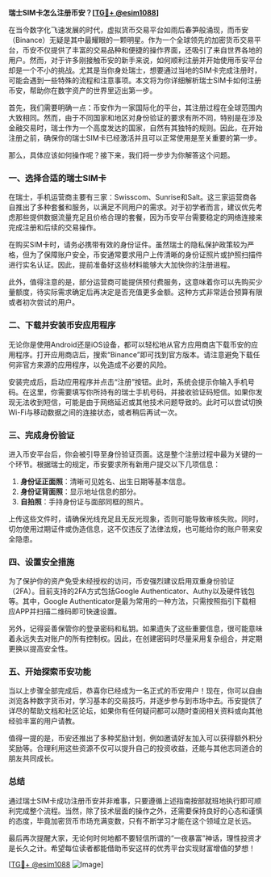 **瑞士SIM卡怎么注册币安？[[TG💪+ @esim1088](https://t.me/s/esim1088)]**

在当今数字化飞速发展的时代，虚拟货币交易平台如雨后春笋般涌现，而币安（Binance）无疑是其中最耀眼的一颗明星。作为一个全球领先的加密货币交易平台，币安不仅提供了丰富的交易品种和便捷的操作界面，还吸引了来自世界各地的用户。然而，对于许多刚接触币安的新手来说，如何顺利注册并开始使用币安平台却是一个不小的挑战。尤其是当你身处瑞士，想要通过当地的SIM卡完成注册时，可能会遇到一些特殊的流程和注意事项。本文将为你详细解析瑞士SIM卡如何注册币安，帮助你在数字资产的世界里迈出第一步。

首先，我们需要明确一点：币安作为一家国际化的平台，其注册过程在全球范围内大致相同。然而，由于不同国家和地区对身份验证的要求有所不同，特别是在涉及金融交易时，瑞士作为一个高度发达的国家，自然有其独特的规则。因此，在开始注册之前，确保你的瑞士SIM卡已经激活并且可以正常使用是至关重要的第一步。

那么，具体应该如何操作呢？接下来，我们将一步步为你解答这个问题。

### **一、选择合适的瑞士SIM卡**

在瑞士，手机运营商主要有三家：Swisscom、Sunrise和Salt。这三家运营商各自推出了多种套餐和服务，以满足不同用户的需求。对于初学者而言，建议优先考虑那些提供数据流量充足且价格合理的套餐，因为币安平台需要稳定的网络连接来完成注册和后续的交易操作。

在购买SIM卡时，请务必携带有效的身份证件。虽然瑞士的隐私保护政策较为严格，但为了保障账户安全，币安通常要求用户上传清晰的身份证照片或护照扫描件进行实名认证。因此，提前准备好这些材料能够大大加快你的注册进程。

此外，值得注意的是，部分运营商可能提供预付费服务，这意味着你可以先购买少量额度，待实际需求确定后再决定是否充值更多金额。这种方式非常适合预算有限或者初次尝试的用户。

### **二、下载并安装币安应用程序**

无论你是使用Android还是iOS设备，都可以轻松地从官方应用商店下载币安的应用程序。打开应用商店后，搜索“Binance”即可找到官方版本。请注意避免下载任何非官方来源的应用程序，以免造成不必要的风险。

安装完成后，启动应用程序并点击“注册”按钮。此时，系统会提示你输入手机号码。在这里，你需要填写你所持有的瑞士手机号码，并接收验证码短信。如果你发现无法收到短信，可能是由于网络延迟或其他技术问题导致的。此时可以尝试切换Wi-Fi与移动数据之间的连接状态，或者稍后再试一次。

### **三、完成身份验证**

进入币安平台后，你会被引导至身份验证页面。这是整个注册过程中最为关键的一个环节。根据瑞士的规定，币安要求所有新用户提交以下几项信息：

1. **身份证正面照**：清晰可见姓名、出生日期等基本信息。
2. **身份证背面照**：显示地址信息的部分。
3. **自拍照**：手持身份证与面部同框的照片。

上传这些文件时，请确保光线充足且无反光现象，否则可能导致审核失败。同时，切勿使用过期证件或伪造信息，这不仅违反了法律法规，也可能给你的账户带来安全隐患。

### **四、设置安全措施**

为了保护你的资产免受未经授权的访问，币安强烈建议启用双重身份验证（2FA）。目前支持的2FA方式包括Google Authenticator、Authy以及硬件钱包等。其中，Google Authenticator是最为常用的一种方法，只需按照指引下载相应APP并扫描二维码即可快速设置。

另外，记得妥善保管你的登录密码和私钥。如果遗失了这些重要信息，很可能意味着永远失去对账户的所有控制权。因此，在创建密码时尽量采用复杂组合，并定期更换以提高安全性。

### **五、开始探索币安功能**

当以上步骤全部完成后，恭喜你已经成为一名正式的币安用户！现在，你可以自由浏览各种数字货币对，学习基本的交易技巧，并逐步参与到市场中去。币安提供了详尽的帮助文档和社区论坛，如果你有任何疑问都可以随时查阅相关资料或向其他经验丰富的用户请教。

值得一提的是，币安还推出了多种奖励计划，例如邀请好友加入可以获得额外积分奖励等。合理利用这些资源不仅可以提升自己的投资收益，还能与其他志同道合的朋友共同成长。

### **总结**

通过瑞士SIM卡成功注册币安并非难事，只要遵循上述指南按部就班地执行即可顺利完成整个流程。当然，除了技术层面的操作之外，还需要保持良好的心态和谨慎的态度，毕竟加密货币市场充满变数，只有不断学习才能在这个领域立足长远。

最后再次提醒大家，无论何时何地都不要轻信所谓的“一夜暴富”神话，理性投资才是长久之计。希望每位读者都能借助币安这样的优秀平台实现财富增值的梦想！

[[TG💪+ @esim1088](https://t.me/s/esim1088) ![Image](https://i.postimg.cc/4NQfJmqS/Snipaste-2025-05-13-00-14-12.png)]